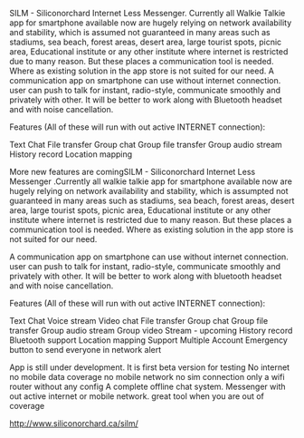 SILM - Siliconorchard Internet Less Messenger. Currently all Walkie Talkie app for smartphone available now are hugely relying on network availability and stability, which is assumed not guaranteed in many areas such as stadiums, sea beach, forest areas, desert area, large tourist spots, picnic area, Educational institute or any other institute where internet is restricted due to many reason. But these places a communication tool is needed. Where as existing solution in the app store is not suited for our need.
A communication app on smartphone can use without internet connection. user can push to talk for instant, radio-style, communicate smoothly and privately with other. It will be better to work along with Bluetooth headset and with noise cancellation.

Features (All of these will run with out active INTERNET connection):

Text Chat
File transfer
Group chat
Group file transfer
Group audio stream
History record
Location mapping



More new features are comingSILM - Siliconorchard Internet Less Messenger .Currently all walkie talkie app for smartphone available now are hugely relying on network availability and stability, which is assumpted not guaranteed in many areas such as stadiums, sea beach, forest areas, desert area, large tourist spots, picnic area, Educational institute or any other institute where internet is restricted due to many reason. But these places a communication tool is needed. Where as existing solution in the app store is not suited for our need.

A communication app on smartphone can use without internet connection. user can push to talk for instant, radio-style, communicate smoothly and privately with other. It will be better to work along with bluetooth headset and with noise cancellation.

Features (All of these will run with out active INTERNET connection):

Text Chat Voice stream Video chat File transfer Group chat Group file transfer Group audio stream Group video Stream - upcoming History record Bluetooth support Location mapping Support Multiple Account Emergency button to send everyone in network alert

App is still under development. It is first beta version for testing No internet no mobile data coverage no mobile network no sim connection only a wifi router without any config A complete offline chat system. Messenger with out active internet or mobile network. great tool when you are out of coverage

http://www.siliconorchard.ca/silm/
